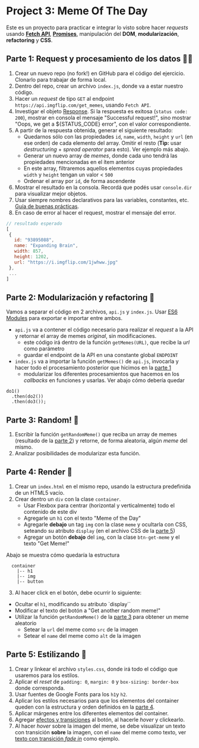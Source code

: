# Project 3: Meme Of The Day

Este es un proyecto para practicar e integrar lo visto sobre hacer _requests_ usando **[Fetch API](https://developer.mozilla.org/en-US/docs/Web/API/Fetch_API/Using_Fetch)**, **[Promises](https://developer.mozilla.org/en-US/docs/Web/JavaScript/Guide/Using_promises)**, manipulación del **DOM**, **modularización**, **refactoring** y **CSS**.

## Parte 1: Request y procesamiento de los datos 🕵️‍♀️

1. Crear un nuevo repo (no fork!) en GitHub para el código del ejercicio. Clonarlo para trabajar de forma local.
2. Dentro del repo, crear un archivo `index.js`, donde va a estar nuestro código.
3. Hacer un _request_ de tipo `GET` al endpoint `https://api.imgflip.com/get_memes`, usando `Fetch API`.
4. Investigar el objeto [Response](https://developer.mozilla.org/en-US/docs/Web/API/Response). Si la respuesta es exitosa (`status code: 200`), mostrar en consola el mensaje "Successful request!", sino mostrar "Oops, we get a ${STATUS_CODE} error", con el valor correspondiente.
5. A partir de la respuesta obtenida, generar el siguiente resultado:
    - Quedarnos sólo con las propiedades `id`, `name`, `width`, `height` y `url` (en ese orden) de cada elemento del array. Omitir el resto (**Tip:** usar _destructuring_ + _spread operator_ para esto). Ver ejemplo más abajo.
    - Generar un nuevo array de _memes_, donde cada uno tendrá las propiedades mencionadas en el ítem anterior
    - En este array, filtraremos aquellos elementos cuyas propiedades `width` y `height` tengan un valor < `500`
    - Ordenar el array por `id`, de forma ascendente
5. Mostrar el resultado en la consola. Recordá que podés usar `console.dir` para visualizar mejor objetos.
6. Usar siempre nombres declarativos para las variables, constantes, etc. [Guía de buenas prácticas](https://github.com/undefinedschool/best-practices).
7. En caso de error al hacer el request, mostrar el mensaje del error.

```js
// resultado esperado
[
 {
   id: "93895088",
   name: "Expanding Brain",
   width: 857,
   height: 1202,
   url: "https://i.imgflip.com/1jwhww.jpg"
 },
 ...
]
```

## Parte 2: Modularización y refactoring 🛀

Vamos a separar el código en 2 archivos, `api.js` y `index.js`. Usar [ES6 Modules](https://github.com/undefinedschool/es6-modules/) para exportar e importar entre ambos.

- `api.js` va a contener el código necesario para realizar el _request_ a la API y retornar el array de memes _original_, sin modificaciones. 
  - este código irá dentro de la función `getMemes(URL)`, que recibe la _url_ como parámetro
  - guardar el endpoint de la API en una constante global `ENDPOINT`
- `index.js` va a importar la función `getMemes()` de `api.js`, invocarla y hacer todo el procesamiento posterior que hicimos en la [parte 1](#parte-1-request-y-procesamiento-de-los-datos)
  - modularizar los diferentes procesamientos que hacemos en los _callbacks_ en funciones y usarlas. Ver abajo cómo debería quedar

```
do1()
  .then(do2())
  .then(do3());
```

## Parte 3: Random! 🎰

1. Escribir la función `getRandomMeme()` que reciba un array de memes (resultado de la [parte 2](#parte-2-modularizar-y-refactorizar)) y retorne, de forma aleatoria, algún _meme_ del mismo.
2. Analizar posibilidades de modularizar esta función.

## Parte 4: Render 👀

1. Crear un `index.html` en el mismo repo, usando la estructura predefinida de un HTML5 vacío.
2. Crear dentro un `div` con la clase `container`.
   - Usar Flexbox para centrar (horizontal y verticalmente) todo el contenido de este div
   - Agregarle un `h1` con el texto "Meme of the Day"
   - Agregarle **debajo** un tag `img` con la clase `meme` y ocultarla con CSS, seteando su atributo `display` (en el archivo CSS de la [parte 5](#parte-5-estilizando))
   - Agregar un botón **debajo** del `img`, con la clase `btn-get-meme` y el texto "Get Meme!"

Abajo se muestra cómo quedaría la estructura

```
  container
    |-- h1
    |-- img
    |-- button
```

3. Al hacer click en el botón, debe ocurrir lo siguiente:
  - Ocultar el `h1`, modificando su atributo `display``
  - Modificar el texto del botón a "Get another random meme!"
  - Utilizar la función `getRandomMeme()` de la [parte 3](#parte-3-random) para obtener un meme aleatorio
    - Setear la `url` del meme como `src` de la imagen
    - Setear el `name` del meme como `alt` de la imagen
    
## Parte 5: Estilizando 💅

1. Crear y linkear el archivo `styles.css`, donde irá todo el código que usaremos para los estilos.
2. Aplicar el _reset_ de `padding: 0`, `margin: 0` y `box-sizing: border-box` donde corresponda.
3. Usar fuentes de Google Fonts para los `h1`y `h2`.
4. Aplicar los estilos necesarios para que los elementos del container queden con la estructura y orden definidos en la [parte 4](#parte-4-render).
5. Aplicar márgenes entre los diferentes elementos del container.
6. Agregar [efectos y transiciones](https://dev.to/webdeasy/top-20-css-buttons-animations-f41) al botón, al hacerle _hover_ y clickearlo.
7. Al hacer _hover_ sobre la imagen del meme, se debe visualizar un texto con transición **sobre** la imagen, con el `name` del meme como texto, ver [texto con transición _fade in_](https://www.w3schools.com/howto/howto_css_image_overlay.asp) como ejemplo. 
